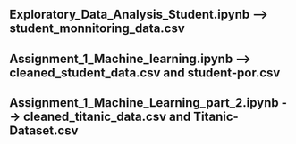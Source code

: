 ## Exploratory_Data_Analysis_Student.ipynb --> student_monnitoring_data.csv

## Assignment_1_Machine_learning.ipynb --> cleaned_student_data.csv and student-por.csv

## Assignment_1_Machine_Learning_part_2.ipynb --> cleaned_titanic_data.csv and Titanic-Dataset.csv
